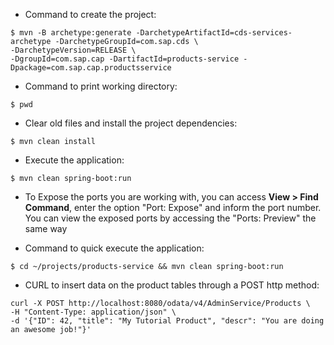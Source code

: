 * Command to create the project:
```
$ mvn -B archetype:generate -DarchetypeArtifactId=cds-services-archetype -DarchetypeGroupId=com.sap.cds \
-DarchetypeVersion=RELEASE \
-DgroupId=com.sap.cap -DartifactId=products-service -Dpackage=com.sap.cap.productsservice
```

* Command to print working directory:
```
$ pwd
```

* Clear old files and install the project dependencies:
```
$ mvn clean install
```

* Execute the application:
```
$ mvn clean spring-boot:run
```

* To Expose the ports you are working with, you can access **View > Find Command**, enter the option "Port: Expose" and inform the port number.
You can view the exposed ports by accessing the "Ports: Preview" the same way

* Command to quick execute the application:
```
$ cd ~/projects/products-service && mvn clean spring-boot:run
```

* CURL to insert data on the product tables through a POST http method:
```
curl -X POST http://localhost:8080/odata/v4/AdminService/Products \
-H "Content-Type: application/json" \
-d '{"ID": 42, "title": "My Tutorial Product", "descr": "You are doing an awesome job!"}'
```
